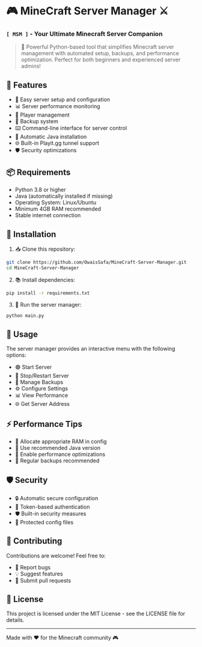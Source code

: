 # 🎮 MineCraft Server Manager ⚔️
### `[ MSM ]` - Your Ultimate Minecraft Server Companion

> 🚀 Powerful Python-based tool that simplifies Minecraft server management with automated setup, backups, and performance optimization. Perfect for both beginners and experienced server admins!

## 🏰 Features

- 🚀 Easy server setup and configuration
- 📊 Server performance monitoring
- 👥 Player management
- 💾 Backup system
- ⌨️ Command-line interface for server control
- 🔧 Automatic Java installation
- 🌐 Built-in Playit.gg tunnel support
- 🛡️ Security optimizations

## 📦 Requirements

- Python 3.8 or higher
- Java (automatically installed if missing)
- Operating System: Linux/Ubuntu
- Minimum 4GB RAM recommended
- Stable internet connection

## 🔨 Installation

1. 📥 Clone this repository:
```bash
git clone https://github.com/OwaisSafa/MineCraft-Server-Manager.git
cd MineCraft-Server-Manager
```

2. 📚 Install dependencies:
```bash
pip install -r requirements.txt
```

3. 🎯 Run the server manager:
```bash
python main.py
```

## 🎲 Usage

The server manager provides an interactive menu with the following options:

- 🟢 Start Server
- 🔄 Stop/Restart Server
- 💾 Manage Backups
- ⚙️ Configure Settings
- 📊 View Performance
- 🌐 Get Server Address

## ⚡ Performance Tips

- 🎯 Allocate appropriate RAM in config
- 🚀 Use recommended Java version
- 💫 Enable performance optimizations
- 🔄 Regular backups recommended

## 🛡️ Security

- 🔒 Automatic secure configuration
- 🔑 Token-based authentication
- 🛡️ Built-in security measures
- 🔐 Protected config files

## 🤝 Contributing

Contributions are welcome! Feel free to:
- 🐛 Report bugs
- 💡 Suggest features
- 🔧 Submit pull requests

## 📜 License

This project is licensed under the MIT License - see the LICENSE file for details.

---
Made with ❤️ for the Minecraft community 🎮
